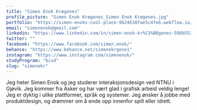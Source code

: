 ```yaml
---
title: "Simen Enok Krøgenes"
profile_picture: "Simen Enok Krøgenes_Simen Enok Krøgenes.jpg"
portfolio: "https://simen-enoks-cool-place-9624638fae5c4feb.webflow.io/"
email: "simenenok@gmail.com"
linkedin: "https://www.linkedin.com/in/simen-enok-kr%C3%B8genes-598b55258/"
twitter: ""
facebook: "https://www.facebook.com/simen.enok/"
behance: "https://www.behance.net/simenekrgene1"
instagram: "https://www.instagram.com/simenenok/"
studyProgram: "bixd"
slug: "simenekr"
---
```


Jeg heter Simen Enok og jeg studerer interaksjonsdesign ved NTNU i Gjøvik. Jeg kommer fra Asker og har vært glad i grafisk arbeid veldig lenge! Jeg er dyktig i ulike plattformer, språk og systemer. Jeg ønsker å jobbe med produktdesign, og drømmer om å ende opp innenfor spill eller idrett.
